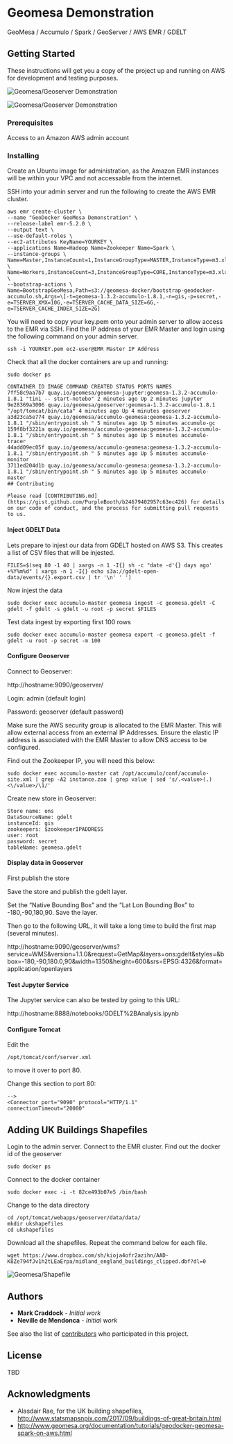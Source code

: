 # Geomesa Demonstration

GeoMesa / Accumulo / Spark / GeoServer / AWS EMR / GDELT

## Getting Started

These instructions will get you a copy of the project up and running on AWS for development and testing purposes.

![Geomesa/Geoserver Demonstration](https://github.com/UNGlobalPlatform/geomesa/blob/master/docs/geomesa-example.png?raw=true)

![Geomesa/Geoserver Demonstration](https://github.com/UNGlobalPlatform/geomesa/blob/master/docs/uk-buildings-example.png?raw=true)

### Prerequisites

Access to an Amazon AWS admin account

### Installing

Create an Ubuntu image for administration, as the Amazon EMR instances will be within your VPC and not accessable from the internet.

SSH into your admin server and run the following to create the AWS EMR cluster.
```
aws emr create-cluster \
--name "GeoDocker GeoMesa Demonstration" \
--release-label emr-5.2.0 \
--output text \
--use-default-roles \
--ec2-attributes KeyName=YOURKEY \
--applications Name=Hadoop Name=Zookeeper Name=Spark \
--instance-groups \
Name=Master,InstanceCount=1,InstanceGroupType=MASTER,InstanceType=m3.xlarge \
Name=Workers,InstanceCount=3,InstanceGroupType=CORE,InstanceType=m3.xlarge \
--bootstrap-actions \
Name=BootstrapGeoMesa,Path=s3://geomesa-docker/bootstrap-geodocker-accumulo.sh,Args=\[-t=geomesa-1.3.2-accumulo-1.8.1,-n=gis,-p=secret,-e=TSERVER_XMX=10G,-e=TSERVER_CACHE_DATA_SIZE=6G,-e=TSERVER_CACHE_INDEX_SIZE=2G]
```
You will need to copy your key.pem onto your admin server to allow access to the EMR via SSH.
Find the IP address of your EMR Master and login using the following command on your admin server.

```
ssh -i YOURKEY.pem ec2-user@EMR Master IP Address
```
Check that all the docker containers are up and running:

```
sudo docker ps

CONTAINER ID IMAGE COMMAND CREATED STATUS PORTS NAMES
7ff58c9aa7b7 quay.io/geomesa/geomesa-jupyter:geomesa-1.3.2-accumulo-1.8.1 "tini -- start-notebo" 2 minutes ago Up 2 minutes jupyter
9e28369a3006 quay.io/geomesa/geoserver:geomesa-1.3.2-accumulo-1.8.1 "/opt/tomcat/bin/cata" 4 minutes ago Up 4 minutes geoserver
a3d23ca5e774 quay.io/geomesa/accumulo-geomesa:geomesa-1.3.2-accumulo-1.8.1 "/sbin/entrypoint.sh " 5 minutes ago Up 5 minutes accumulo-gc
159f8bf3221a quay.io/geomesa/accumulo-geomesa:geomesa-1.3.2-accumulo-1.8.1 "/sbin/entrypoint.sh " 5 minutes ago Up 5 minutes accumulo-tracer
44add09ec05f quay.io/geomesa/accumulo-geomesa:geomesa-1.3.2-accumulo-1.8.1 "/sbin/entrypoint.sh " 5 minutes ago Up 5 minutes accumulo-monitor
3711ed204d1b quay.io/geomesa/accumulo-geomesa:geomesa-1.3.2-accumulo-1.8.1 "/sbin/entrypoint.sh " 5 minutes ago Up 5 minutes accumulo-master
## Contributing

Please read [CONTRIBUTING.md](https://gist.github.com/PurpleBooth/b24679402957c63ec426) for details on our code of conduct, and the process for submitting pull requests to us.
```
#### Inject GDELT Data

Lets prepare to injest our data from GDELT hosted on AWS S3. This creates a list of CSV files that will be injested.
```
FILES=$(seq 80 -1 40 | xargs -n 1 -I{} sh -c "date -d'{} days ago' +%Y%m%d" | xargs -n 1 -I{} echo s3a://gdelt-open-data/events/{}.export.csv | tr '\n' ' ')
```
Now injest the data
```
sudo docker exec accumulo-master geomesa ingest -c geomesa.gdelt -C gdelt -f gdelt -s gdelt -u root -p secret $FILES
```
Test data ingest by exporting first 100 rows
```
sudo docker exec accumulo-master geomesa export -c geomesa.gdelt -f gdelt -u root -p secret -m 100
```
#### Configure Geoserver

Connect to Geoserver:

http://hostname:9090/geoserver/

Login: admin (default login)

Password: geoserver (default password)

Make sure the AWS security group is allocated to the EMR Master. This will allow external access from an external IP Addresses.
Ensure the elastic IP address is associated with the EMR Master to allow DNS access to be configured.

Find out the Zookeeper IP, you will need this below:

```
sudo docker exec accumulo-master cat /opt/accumulo/conf/accumulo-site.xml | grep -A2 instance.zoo | grep value | sed 's/.<value>(.)<\/value>/\1/'
```
Create new store in Geoserver:

```
Store name: ons
DataSourceName: gdelt
instanceId: gis
zookeepers: $zookeeperIPADDRESS
user: root
password: secret
tableName: geomesa.gdelt
```

#### Display data in Geoserver

First publish the store

Save the store and publish the gdelt layer.

Set the “Native Bounding Box” and the “Lat Lon Bounding Box” to -180,-90,180,90. Save the layer.

Then go to the following URL, it will take a long time to build the first map (several minutes).

http://hostname:9090/geoserver/wms?service=WMS&version=1.1.0&request=GetMap&layers=ons:gdelt&styles=&bbox=-180,-90,180.0,90&width=1350&height=600&srs=EPSG:4326&format=application/openlayers

#### Test Jupyter Service

The Jupyter service can also be tested by going to this URL:

http://hostname:8888/notebooks/GDELT%2BAnalysis.ipynb

#### Configure Tomcat

Edit the
```
/opt/tomcat/conf/server.xml
```
to move it over to port 80.

Change this section to port 80:

```Define a non-SSL/TLS HTTP/1.1 Connector on port 8080
-->
<Connector port="9090" protocol="HTTP/1.1"
connectionTimeout="20000"
```
## Adding UK Buildings Shapefiles

Login to the admin server.
Connect to the EMR cluster.
Find out the docker id of the geoserver 
```
sudo docker ps
```
Connect to the docker container
```
sudo docker exec -i -t 82ce493b07e5 /bin/bash
```
Change to the data directory
```
cd /opt/tomcat/webapps/geoserver/data/data/ 
mkdir ukshapefiles
cd ukshapefiles
```
Download all the shapefiles. Repeat the command below for each file.
```
wget https://www.dropbox.com/sh/kioja4ofr2azihn/AAD-K8Ze794fJv1h2tLEaErpa/midland_england_buildings_clipped.dbf?dl=0
```
![Geomesa/Shapefile](https://github.com/UNGlobalPlatform/geomesa/raw/master/docs/ukshapefiles.png)

## Authors

* **Mark Craddock** - *Initial work*
* **Neville de Mendonca** - *Initial work*

See also the list of [contributors](https://github.com/your/project/contributors) who participated in this project.

## License

TBD

## Acknowledgments

* Alasdair Rae, for the UK building shapefiles, http://www.statsmapsnpix.com/2017/09/buildings-of-great-britain.html
* http://www.geomesa.org/documentation/tutorials/geodocker-geomesa-spark-on-aws.html



